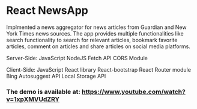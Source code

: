 # React NewsApp

Implmented a news aggregator for news articles from Guardian and New York Times news sources. The app provides multiple functionalities like search functionality to search for relevant articles, bookmark favorite articles, comment on articles and share articles on social media platforms.

Server-Side:
JavaScript
NodeJS
Fetch API
CORS Module

Client-Side:
JavaScript
React library
React-bootstrap
React Router module
Bing Autosuggest API
Local Storage API

### The demo is available at: https://www.youtube.com/watch?v=1xpXMVUdZRY
